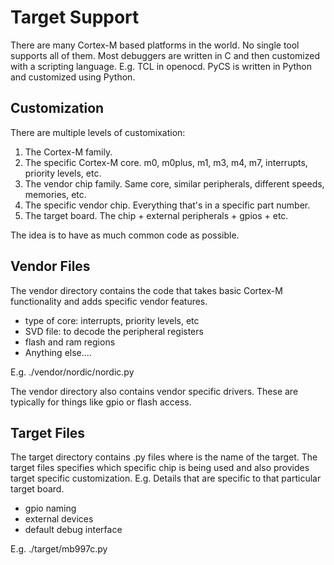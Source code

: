 # Target Support

There are many Cortex-M based platforms in the world.
No single tool supports all of them.
Most debuggers are written in C and then customized with a scripting language. E.g. TCL in openocd.
PyCS is written in Python and customized using Python.

## Customization

There are multiple levels of customixation:

 1. The Cortex-M family.
 2. The specific Cortex-M core. m0, m0plus, m1, m3, m4, m7, interrupts, priority levels, etc.
 3. The vendor chip family. Same core, similar peripherals, different speeds, memories, etc.
 4. The specific vendor chip. Everything that's in a specific part number.
 5. The target board. The chip + external peripherals + gpios + etc.

The idea is to have as much common code as possible.

## Vendor Files

The vendor directory contains the code that takes basic Cortex-M functionality and adds specific vendor features.

 * type of core: interrupts, priority levels, etc
 * SVD file: to decode the peripheral registers
 * flash and ram regions
 * Anything else....

 E.g. ./vendor/nordic/nordic.py

The vendor directory also contains vendor specific drivers.
These are typically for things like gpio or flash access.

## Target Files

The target directory contains <name>.py files where <name> is the name of the target.
The target files specifies which specific chip is being used and also provides target specific customization.
E.g. Details that are specific to that particular target board.

 * gpio naming
 * external devices
 * default debug interface

 E.g. ./target/mb997c.py

